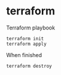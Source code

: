 # terraform
Terraform playbook
```
terraform init
terraform apply
```
When finished
```
terraform destroy
```
